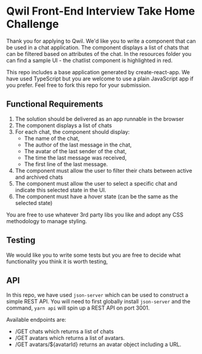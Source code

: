 # Qwil Front-End Interview Take Home Challenge

Thank you for applying to Qwil. We'd like you to write a component that can be used in a chat application. The component displays a list of chats that can be filtered based on attributes of the chat. In the resources folder you can find a sample UI - the chatlist component is highlighted in red.

This repo includes a base application generated by create-react-app. We have used TypeScript but you are welcome to use a plain JavaScript app if you prefer. Feel free to fork this repo for your submission.

## Functional Requirements

1. The solution should be delivered as an app runnable in the browser
2. The component displays a list of chats
3. For each chat, the component should display:
   - The name of the chat,
   - The author of the last message in the chat,
   - The avatar of the last sender of the chat,
   - The time the last message was received,
   - The first line of the last message.
4. The component must allow the user to filter their chats between active and archived chats
5. The component must allow the user to select a specific chat and indicate this selected state in the UI.
6. The component must have a hover state (can be the same as the selected state)

You are free to use whatever 3rd party libs you like and adopt any CSS methodology to manage styling.

## Testing

We would like you to write some tests but you are free to decide what functionality you think it is worth testing,

## API

In this repo, we have used `json-server` which can be used to construct a simple REST API. You will need to first globally install `json-server` and the command, `yarn api` will spin up a REST API on port 3001.

Available endpoints are:

- /GET chats which returns a list of chats
- /GET avatars which returns a list of avatars.
- /GET avatars/${avatarId} returns an avatar object including a URL.
